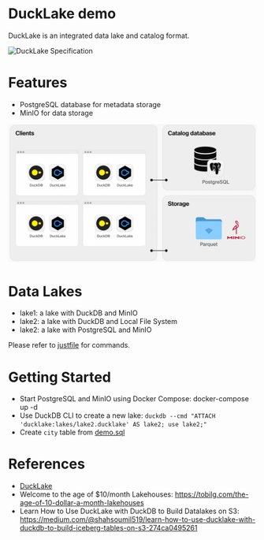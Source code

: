 DuckLake demo
================

DuckLake is an integrated data lake and catalog format.

![DuckLake Specification](https://ducklake.select/images/manifesto/ducklake-schema-1.png)

# Features

* PostgreSQL database for metadata storage
* MinIO for data storage

![DuckLake PostgreSQL MinIO](./ducklake-pg-minio.png)

# Data Lakes

- lake1: a lake with DuckDB and MinIO
- lake2: a lake with DuckDB and Local File System
- lake2: a lake with PostgreSQL and MinIO

Please refer to [justfile](./justfile) for commands.

# Getting Started

- Start PostgreSQL and MinIO using Docker Compose: docker-compose up -d
- Use DuckDB CLI to create a new lake: `duckdb --cmd "ATTACH 'ducklake:lakes/lake2.ducklake' AS lake2; use lake2;"`
- Create `city` table from [demo.sql](./demo.sql)

# References

* [DuckLake](https://ducklake.select/)
* Welcome to the age of $10/month Lakehouses: https://tobilg.com/the-age-of-10-dollar-a-month-lakehouses
* Learn How to Use DuckLake with DuckDB to Build Datalakes on S3: https://medium.com/@shahsoumil519/learn-how-to-use-ducklake-with-duckdb-to-build-iceberg-tables-on-s3-274ca0495261
